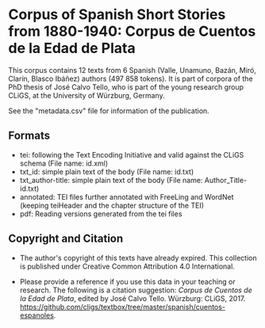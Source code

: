Corpus of Spanish Short Stories from 1880-1940: Corpus de Cuentos de la Edad de Plata
========================================

This corpus contains  12 texts from 6 Spanish (Valle, Unamuno, Bazán, Miró, Clarín, Blasco Ibáñez) authors (497 858 tokens). It is part of corpora of the PhD thesis of José Calvo Tello, who is part of the young research group CLiGS, at the University of Würzburg, Germany.

See the "metadata.csv" file for information of the publication.

## Formats

* tei: following the Text Encoding Initiative and valid against the CLiGS schema (File name: id.xml)
* txt\_id: simple plain text of the body (File name: id.txt)
* txt\_author-title: simple plain text of the body (File name: Author_Title-id.txt)
* annotated: TEI files further annotated with FreeLing and WordNet (keeping teiHeader and the chapter structure of the TEI)
* pdf: Reading versions generated from the tei files

## Copyright and Citation

* The author's copyright of this texts have already expired. This collection is published under Creative Common Attribution 4.0 International.

* Please provide a reference if you use this data in your teaching or research. The following is a citation suggestion: _Corpus de Cuentos de la Edad de Plata_, edited by José Calvo Tello. Würzburg: CLiGS, 2017. https://github.com/cligs/textbox/tree/master/spanish/cuentos-espanoles.
